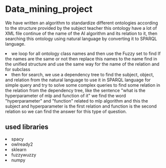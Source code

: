 # Data_mining_project
We have written an algorithm to standardize different ontologies according to the structure provided by the subject teacher this ontology have a lot of XML file continue of the name of the AI algorithm and its relation to it, then searching this ontology using natural language by converting it to SPARQL language.

<li>we loop for all ontology class names and then use the Fuzzy set to find If the names are the same or not then replace this names to the name find in the unified structure and use the same way for the name of the relation and for subclass </li>

<li>then for search, we use a dependency tree to find the subject, object, and relation from the natural language to use it in SPARQL language for simple query
and try to solve some complex queries to find some relation in the relation from the dependency tree, like the sentence "what is the hyperparameter of mlp and function of it" we find the word "hyperparameter" and "function" related to mlp algorithm and this the subject and hyperparameter is the first relation and function is the second relation so we can find the answer for this type of question. </li>

<h2> used libraries </h2>
<li> spacy </li>
<li> owlready2 </li>
<li> sklearn </li>
<li> fuzzywuzzy </li>
<li> numpy </li>



